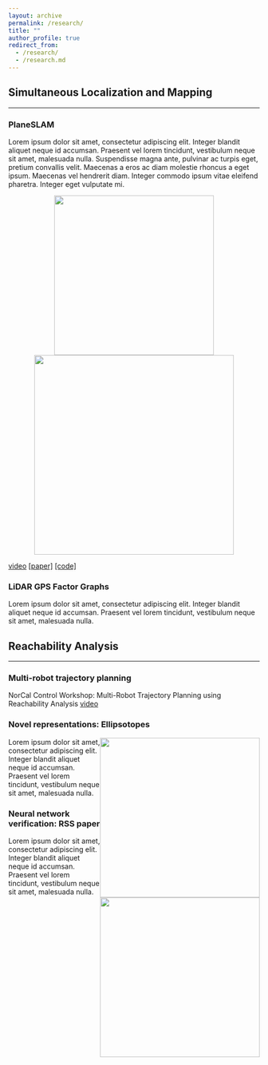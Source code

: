 ```yaml
---
layout: archive
permalink: /research/
title: ""
author_profile: true
redirect_from: 
  - /research/
  - /research.md
---
```


<!-- My research focuses on  -->

<!-- ============================================== -->
## Simultaneous Localization and Mapping
------------------------------------------

### PlaneSLAM

Lorem ipsum dolor sit amet, consectetur adipiscing elit. Integer blandit aliquet neque id accumsan. Praesent vel lorem tincidunt, vestibulum neque sit amet, malesuada nulla. Suspendisse magna ante, pulvinar ac turpis eget, pretium convallis velit. Maecenas a eros ac diam molestie rhoncus a eget ipsum. Maecenas vel hendrerit diam. Integer commodo ipsum vitae eleifend pharetra. Integer eget vulputate mi.

<p align="middle">
  <img src="{{site.url}}/files/planeslam_env.jpg" width="320" hspace="20" />
  <img src="{{site.url}}/files/planeslam_map.png" width="400" /> 
</p>
<!-- TODO: replace with GIF -->

[video](https://www.youtube.com/watch?v=ApqB6rlaen4)
[[paper]](https://arxiv.org/abs/2209.08248) 
[[code]](https://github.com/Stanford-NavLab/planeslam)


### LiDAR GPS Factor Graphs

Lorem ipsum dolor sit amet, consectetur adipiscing elit. Integer blandit aliquet neque id accumsan. Praesent vel lorem tincidunt, vestibulum neque sit amet, malesuada nulla.


<!-- ============================================== -->
## Reachability Analysis
------------------------------------------

### Multi-robot trajectory planning
NorCal Control Workshop: Multi-Robot Trajectory Planning using Reachability Analysis 
[video](https://www.youtube.com/watch?v=i1VyQX4kDoQ)



### Novel representations: Ellipsotopes

<img src="{{site.url}}/files/etopes.png" width="320" style="float: right" />

Lorem ipsum dolor sit amet, consectetur adipiscing elit. Integer blandit aliquet neque id accumsan. Praesent vel lorem tincidunt, vestibulum neque sit amet, malesuada nulla.


### Neural network verification: RSS paper

<img src="{{site.url}}/files/nn_safety.png" width="320" style="float: right" />

Lorem ipsum dolor sit amet, consectetur adipiscing elit. Integer blandit aliquet neque id accumsan. Praesent vel lorem tincidunt, vestibulum neque sit amet, malesuada nulla.



